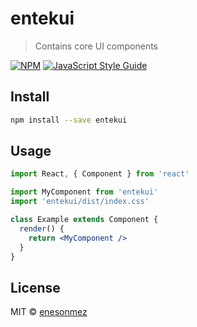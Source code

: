 # entekui

> Contains core UI components

[![NPM](https://img.shields.io/npm/v/entekui.svg)](https://www.npmjs.com/package/entekui) [![JavaScript Style Guide](https://img.shields.io/badge/code_style-standard-brightgreen.svg)](https://standardjs.com)

## Install

```bash
npm install --save entekui
```

## Usage

```jsx
import React, { Component } from 'react'

import MyComponent from 'entekui'
import 'entekui/dist/index.css'

class Example extends Component {
  render() {
    return <MyComponent />
  }
}
```

## License

MIT © [enesonmez](https://github.com/enesonmez)
